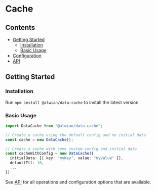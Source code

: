 # Cache

## Contents

- [Getting Started](#getting-started)
  - [Installation](#installation)
  - [Basic Usage](#basic-usage)
- [Configuration](#configuration)
- [API](#api)

## Getting Started

### Installation

Run `npm install @alwian/data-cache` to install the latest version.

### Basic Usage

```ts
import DataCache from "@alwian/data-cache";

// Create a cache using the default config and no initial data
const cache = new DataCache();

// Create a cache with some custom config and initial data
const cacheWithConfig = new DataCache({
  initialData: [{ key: "myKey", value: "myValue" }],
  defaultTtl: 10,
  ...
})
```

See [API](./docs/api.md) for all operations and configuration options that are available.
